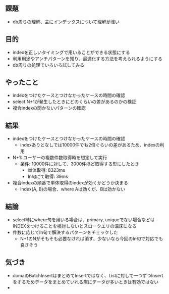 ## 課題
- db周りの理解、主にインデックスについて理解が浅い

## 目的
- indexを正しいタイミングで用いることができる状態にする
- 利用用途やアンチパターンを知り、最適化する方法を考えられるようにする
- db周りの処理でいろいろ試してみる

## やったこと
- indexをつけたケースとつけなかったケースの時間の確認
- select N+1が発生したときにどのくらいの差があるのかの検証
- 複合indexの聞かないパターンの確認

## 結果
- indexをつけたケースとつけなかったケースの時間の確認
    - indexありとなしでは10000件でも2倍ぐらいの差があるため、indexの利用
- N+1: ユーザーの複数件数取得時を想定して実行 
  - 条件: 10000件に対して、3000件ほど取得する形にしたとき
    - 単体取得: 8323ms
    - In句にて取得: 39ms
- 複合indexの順番で単体取得のindexが効くかどうか決まる
  - index(A, B)の場合、where Aは効くが、Bは効かない
  
## 結論
- select時にwhere句を用いる場合は、primary, uniqueでない場合などはINDEXをつけることを検討しないとスロークエリの温床になる
- 件数に応じてIn句で解決するパターンをチェックした
  - N+1のNがそもそも必要なければ消す、少ないなら今回のIn句で対応でも良さそう

## 気づき
- domaのBatchInsertはまとめてInsertではなく、Listに対して一つずつInsertをするためデータをまとめていれる際にデータが多いときは有効ではない
- 